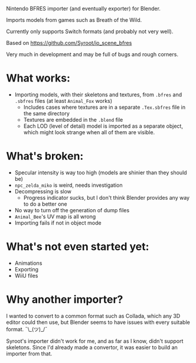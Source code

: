 Nintendo BFRES importer (and eventually exporter) for Blender.

Imports models from games such as Breath of the Wild.

Currently only supports Switch formats (and probably not very well).

Based on https://github.com/Syroot/io_scene_bfres

Very much in development and may be full of bugs and rough corners.

# What works:
- Importing models, with their skeletons and textures, from `.bfres` and `.sbfres` files (at least `Animal_Fox` works)
    - Includes cases where textures are in a separate `.Tex.sbfres` file in the same directory
    - Textures are embedded in the `.blend` file
    - Each LOD (level of detail) model is imported as a separate object, which might look strange when all of them are visible.

# What's broken:
- Specular intensity is way too high (models are shinier than they should be)
- `npc_zelda_miko` is weird, needs investigation
- Decompressing is slow
    - Progress indicator sucks, but I don't think Blender provides any way to do a better one
- No way to turn off the generation of dump files
- `Animal_Bee`'s UV map is all wrong
- Importing fails if not in object mode

# What's not even started yet:
- Animations
- Exporting
- WiiU files

# Why another importer?
I wanted to convert to a common format such as Collada, which any 3D editor could then use, but Blender seems to have issues with every suitable format. ¯\\\_(ツ)\_/¯

Syroot's importer didn't work for me, and as far as I know, didn't support skeletons. Since I'd already made a convertor, it was easier to build an importer from that.
